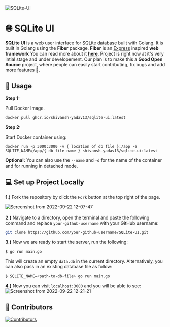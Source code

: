 ![SQLite-UI](https://socialify.git.ci/shivansh-yadav13/sqlite-ui/image?description=1&font=Raleway&forks=1&issues=1&logo=https%3A%2F%2Fdwglogo.com%2Fwp-content%2Fuploads%2F2018%2F03%2FSQLite_Vector_logo-1024x705.png&pattern=Plus&pulls=1&stargazers=1&theme=Light)

# 🌐 SQLite UI
**SQLite UI** is a web user interface for SQLite database built with Golang.
It is built in Golang using the **Fiber** package.
**Fiber** is an [Express](https://github.com/expressjs/express) inspired **web framework**
You can read more about it **[here](https://github.com/gofiber/fiber)**.
Project is right now at it's very intial stage and under developement. Our plan is to make this a **Good Open Source** project, where people can easily start contributing, fix bugs and add more features 🙂.

## **🔧 Usage**

**Step 1:**

Pull Docker Image.
```bash
docker pull ghcr.io/shivansh-yadav13/sqlite-ui:latest
```
**Step 2:**

Start Docker container using:
```
docker run -p 3000:3000 -v { location of db file }:/app -e SQLITE_NAME=/app/{ db file name } shivansh-yadav13/sqlite-ui:latest
```
**Optional:**
You can also use the `--name` and `-d` for the name of the container and for running in detached mode.

## **💻 Set up Project Locally**

**1.)** Fork the repository by click the `Fork` button at the top right of the page.

![Screenshot from 2022-09-22 12-07-47](https://user-images.githubusercontent.com/87603425/191675682-07be1e87-060e-4dfa-92d2-f21cb03b0de6.png)
</br>
</br>
**2.)** Navigate to a directory, open the terminal and paste the following command and replace `your-github-username` with your GitHub username:
```bash
git clone https://github.com/your-github-username/SQLite-UI.git
```

**3.)** Now we are ready to start the server, run the following:
```bash
$ go run main.go
```

This will create an empty `data.db` in the current directory. Alternatively, you can also pass in an existing database file as follow:

```bash
$ SQLITE_NAME=<path-to-db-file> go run main.go
```

**4.)** Now you can visit `localhost:3000` and you will be able to see:
![Screenshot from 2022-09-22 12-21-21](https://user-images.githubusercontent.com/87603425/191677999-c3a95f63-8f4b-4b53-8a04-f50fc4323d9d.png)

## **👥 Contributors**

[![Contributors](https://contrib.rocks/image?repo=shivansh-yadav13/sqlite-ui)](https://github.com/shivansh-yadav13/sqlite-ui/graphs/contributors)
